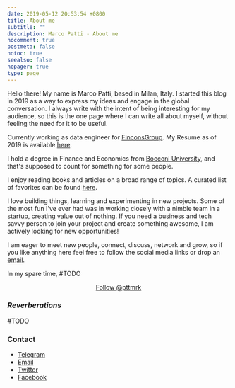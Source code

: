 ```yaml
---
date: 2019-05-12 20:53:54 +0800
title: About me
subtitle: ""
description: Marco Patti - About me
nocomment: true
postmeta: false
notoc: true
seealso: false
nopager: true
type: page
---
```


Hello there! My name is Marco Patti, based in Milan, Italy.
I started this blog in 2019 as a way to express my ideas and engage in the global conversation. I always write with the intent of being interesting for my audience, so this is the one page where I can write all about myself, without feeling the need for it to be useful.

<i class="fa fa-briefcase about-icon"></i> 
Currently working as data engineer for [FinconsGroup](http://www.finconsgroup.com/). My Resume as of 2019 is available [here](/cv.md). 

<i class="fa fa-graduation-cap about-icon"></i>
I hold a degree in Finance and Economics from [Bocconi University](http://unibocconi.it), and that's supposed to count for something for some people.

<i class="fa fa-book about-icon"></i> 
I enjoy reading books and articles on a broad range of topics. A curated list of favorites can be found [here](/books).

<i class="fa fa-code about-icon"></i> 
I love building things, learning and experimenting in new projects. Some of the most fun I've ever had was in working closely with a nimble team in a startup, creating value out of nothing. If you need a business and tech savvy person to join your project and create something awesome, I am actively looking for new opportunities! 

<i class="fa fa-envelope about-icon"></i>
I am eager to meet new people, connect, discuss, network and grow, so if you like anything here feel free to follow the social media links or drop an [email](<mailto:email@example.com>).


<i class="fa fa-heart about-icon"></i>
In my spare time, #TODO

<center>
	<i class="fa fa-twitter about-icon"></i>  <a href="https://twitter.com/pttmrk" class="twitter-follow-button" data-size="large" data-show-count="false"> Follow @pttmrk</a>
	<script async src="//platform.twitter.com/widgets.js" charset="utf-8"></script><i class="fa fa-twitter about-icon"></i>
</center>

### *Reverberations*
#TODO

### Contact

* [Telegram](https://t.me/mkrco)
* [Email](<mailto:pattimrk@gmail.com>)
* [Twitter](https://twitter.com/pttmrk)
* [Facebook](https://facebook.com/pttmrk)
